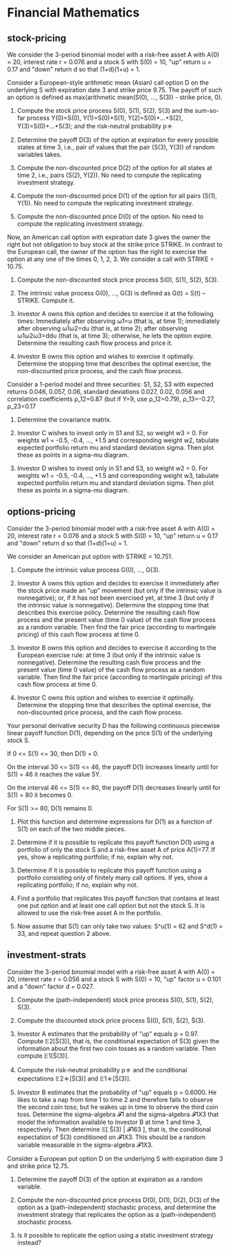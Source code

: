 # Financial Mathematics
## stock-pricing
We consider the 3-period binomial model with a risk-free asset A with A(0) = 20, interest rate r = 0.076 and a stock S with S(0) = 10, "up" return u = 0.17 and "down" return d so that (1+d)(1+u) = 1.

Consider a European-style arithmetic mean (Asian) call option D on the underlying S with expiration date 3 and strike price 9.75. The payoff of such an option is defined as max(arithmetic mean(S(0), ..., S(3)) - strike price, 0). 

1. Compute the stock price process S(0), S(1), S(2), S(3) and the sum-so-far process Y(0)=S(0), Y(1)=S(0)+S(1), Y(2)=S(0)+...+S(2), Y(3)=S(0)+...+S(3); and the risk-neutral probability p＊

2. Determine the payoff D(3) of the option at expiration for every possible states at time 3, i.e., pair of values that the pair (S(3), Y(3)) of random variables takes.

3. Compute the non-discounted price D(2) of the option for all states at time 2, i.e., pairs (S(2), Y(2)). No need to compute the replicating investment strategy.

4. Compute the non-discounted price D(1) of the option for all pairs (S(1), Y(1)). No need to compute the replicating investment strategy.

5. Compute the non-discounted price D(0) of the option. No need to compute the replicating investment strategy.

Now, an American call option with expiration date 3 gives the owner the right but not obligation to buy stock at the strike price STRIKE. In contrast to the European call, the owner of the option has the right to exercise the option at any one of the times 0, 1, 2, 3. We consider a call with STRIKE = 10.75.

1. Compute the non-discounted stock price process S(0), S(1), S(2), S(3).

2. The intrinsic value process G(0), ..., G(3) is defined as G(t) = S(t) – STRIKE. Compute it.

3. Investor A owns this option and decides to exercise it at the following times: Immediately after observing ω1=u (that is, at time 1); immediately after observing ω1ω2=du (that is, at time 2); after observing ω1ω2ω3=ddu (that is, at time 3); otherwise, he lets the option expire. Determine the resulting cash flow process and price it.

4. Investor B owns this option and wishes to exercise it optimally. Determine the stopping time that describes the optimal exercise, the non-discounted price process, and the cash flow process.

Consider a 1-period model and three securities: S1, S2, S3 with expected returns 0.046, 0.057, 0.06, standard deviations 0.027, 0.02, 0.056 and correlation coefficients ρ_12=0.87 (but if Y=9, use ρ_12=0.79), ρ_13=-0.27, ρ_23=0.17

1. Determine the covariance matrix.

2. Investor C wishes to invest only in S1 and S2, so weight w3 = 0. For weights w1 = -0.5, -0.4, ..., +1.5 and corresponding weight w2, tabulate expected portfolio return mu and standard deviation sigma. Then plot these as points in a sigma-mu diagram.

3. Investor D wishes to invest only in S1 and S3, so weight w2 = 0. For weights w1 = -0.5, -0.4, ..., +1.5 and corresponding weight w3, tabulate expected portfolio return mu and standard deviation sigma. Then plot these as points in a sigma-mu diagram.

## options-pricing
Consider the 3-period binomial model with a risk-free asset A with A(0) = 20, interest rate r = 0.076 and a stock S with S(0) = 10, "up" return u = 0.17 and "down" return d so that (1+d)(1+u) = 1.

We consider an American put option with STRIKE = 10.751.

1. Compute the intrinsic value process G(0), ..., G(3).

2. Investor A owns this option and decides to exercise it immediately after the stock price made an "up" movement (but only if the intrinsic value is nonnegative); or, if it has not been exercised yet, at time 3 (but only if the intrinsic value is nonnegative). Determine the stopping time that describes this exercise policy. Determine the resulting cash flow process and the present value (time 0 value) of the cash flow process as a random variable. Then find the fair price (according to martingale pricing) of this cash flow process at time 0.

3. Investor B owns this option and decides to exercise it according to the European exercise rule: at time 3 (but only if the intrinsic value is nonnegative). Determine the resulting cash flow process and the present value (time 0 value) of the cash flow process as a random variable. Then find the fair price (according to martingale pricing) of this cash flow process at time 0.

4. Investor C owns this option and wishes to exercise it optimally. Determine the stopping time that describes the optimal exercise, the non-discounted price process, and the cash flow process.

Your personal derivative security D has the following continuous piecewise linear payoff function D(1), depending on the price S(1) of the underlying stock S.

If 0 <= S(1) <= 30, then D(1) = 0.

On the interval 30 <= S(1) <= 46, the payoff D(1) increases linearly until for S(1) = 46 it reaches the value 5Y.

On the interval 46 <= S(1) <= 80, the payoff D(1) decreases linearly until for S(1) = 80 it becomes 0.

For S(1) >= 80, D(1) remains 0.

1. Plot this function and determine expressions for D(1) as a function of S(1) on each of the two middle pieces.

2. Determine if it is possible to replicate this payoff function D(1) using a portfolio of only the stock S and a risk-free asset A of price A(1)=77. If yes, show a replicating portfolio; if no, explain why not.

3. Determine if it is possible to replicate this payoff function using a portfolio consisting only of finitely many call options. If yes, show a replicating portfolio; if no, explain why not.

4. Find a portfolio that replicates this payoff function that contains at least one put option and at least one call option but not the stock S. It is allowed to use the risk-free asset A in the portfolio.

5. Now assume that S(1) can only take two values: S^u(1) = 62 and S^d(1) = 33, and repeat question 2 above.

## investment-strats
Consider the 3-period binomial model with a risk-free asset A with A(0) = 20, interest rate r = 0.056 and a stock S with S(0) = 10, "up" factor u = 0.101 and a "down" factor d = 0.027.

1. Compute the (path-independent) stock price process S(0), S(1), S(2), S(3).

2. Compute the discounted stock price process S̃(0), S̃(1), S̃(2), S̃(3). 

3. Investor A estimates that the probability of "up" equals p = 0.97. Compute 𝔼2[S̃(3)], that is, the conditional expectation of S̃(3) given the information about the first two coin tosses as a random variable. Then compute 𝔼1[S̃(3)].

4. Compute the risk-neutral probability p＊ and the conditional expectations 𝔼2＊[S̃(3)] and 𝔼1＊[S̃(3)].

5. Investor B estimates that the probability of "up" equals p = 0.6000. He likes to take a nap from time 1 to time 2 and therefore fails to observe the second coin toss; but he wakes up in time to observe the third coin toss. Determine the sigma-algebra 𝓕1 and the sigma-algebra 𝓕1X3 that model the information available to Investor B at time 1 and time 3, respectively. Then determine 𝔼[ S̃(3) | 𝓕163 ], that is, the conditional expectation of S̃(3) conditioned on 𝓕1X3. This should be a random variable measurable in the sigma-algebra 𝓕1X3.

Consider a European put option D on the underlying S with expiration date 3 and strike price 12.75.

1. Determine the payoff D(3) of the option at expiration as a random variable.

2. Compute the non-discounted price process D(0), D(1), D(2), D(3) of the option as a (path-independent) stochastic process, and determine the investment strategy that replicates the option as a (path-independent) stochastic process.

3. Is it possible to replicate the option using a static investment strategy instead?

